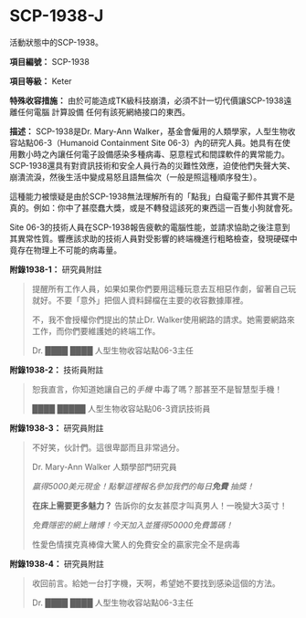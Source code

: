 # SCP-1938-J
                        




活動狀態中的SCP-1938。



**項目編號：** SCP-1938

**項目等級：** Keter

**特殊收容措施：** 由於可能造成TK級科技崩潰，必須不計一切代價讓SCP-1938遠離任何電腦 計算設備 任何有該死網絡接口的東西。

**描述：** SCP-1938是Dr. Mary-Ann Walker，基金會僱用的人類學家，人型生物收容站點06-3（Humanoid Containment Site 06-3）內的研究人員。她具有在使用數小時之內讓任何電子設備感染多種病毒、惡意程式和間諜軟件的異常能力。SCP-1938還具有對資訊技術和安全人員行為的災難性效應，迫使他們失聲大笑、崩潰流淚，然後生活中變成易怒且語無倫次（一般是照這種順序發生）。

這種能力被懷疑是由於SCP-1938無法理解所有的「點我」白癡電子郵件其實不是真的。例如：你中了甚麼蠢大獎，或是不轉發這該死的東西這一百隻小狗就會死。

Site 06-3的技術人員在SCP-1938報告疲軟的電腦性能，並請求協助之後注意到其異常性質。響應該求助的技術人員對受影響的終端機進行粗略檢查，發現硬碟中竟存在物理上不可能的病毒量。

**附錄1938-1：** 研究員附註


> 提醒所有工作人員，如果如果你們要用這種玩意去互相惡作劇，留著自己玩就好。不要「意外」把個人資料歸檔在主要的收容數據庫裡。
> 
> 不，我不會授權你們提出的禁止Dr. Walker使用網路的請求。她需要網路來工作，而你們要維護她的終端工作。
> 
> Dr. ████ ████
人型生物收容站點06-3主任
> 

**附錄1938-2：** 技術員附註


> 恕我直言，你知道她讓自己的*手機* 中毒了嗎？那甚至不是智慧型手機！
> 
> ████ █████
人型生物收容站點06-3資訊技術員
> 

**附錄1938-3：** 研究員附註


> 不好笑，伙計們。這很卑鄙而且非常過分。
> 
> Dr. Mary-Ann Walker
人類學部門研究員
> 
> *贏得5000美元現金！點擊這裡報名參加我們的每日**免費** 抽獎！* 
> 
> **在床上需要更多魅力？** 告訴你的女友甚麼才叫真男人！一晚變大3英寸！
> 
> *免費隱密的網上賭博！今天加入並獲得50000免費籌碼！* 
> 
> 性愛色情撲克真棒偉大驚人的免費安全的贏家完全不是病毒
> 

**附錄1938-4：** 研究員附註


> 收回前言。給她一台打字機，天啊，希望她不要找到感染這個的方法。
> 
> Dr. ████ ████
人型生物收容站點06-3主任
> 



                    